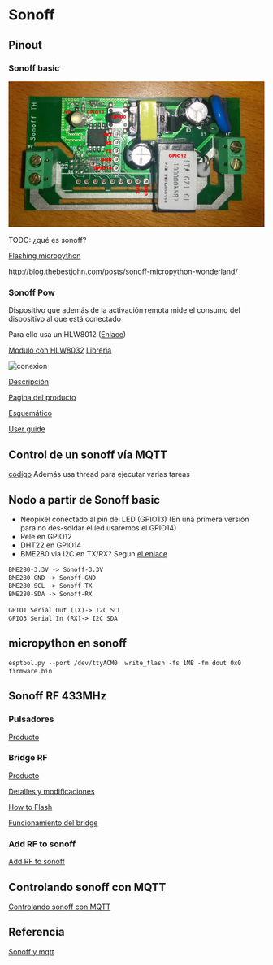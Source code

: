 # Sonoff

## Pinout

### Sonoff basic

![](../images/sonoff_basic_pinout.jpg)

TODO: ¿qué es sonoff?

[Flashing micropython](https://medium.com/cloud4rpi/getting-micropython-on-a-sonoff-smart-switch-1df6c071720a)

http://blog.thebestjohn.com/posts/sonoff-micropython-wonderland/

### Sonoff Pow

Dispositivo que además de la activación remota mide el consumo del dispositivo al que está conectado

Para ello usa un HLW8012 ([Enlace](https://tinkerman.cat/post/hlw8012-ic-new-sonoff-pow))

[Modulo con HLW8032](https://es.aliexpress.com/item/33029897807.html) [Libreria](https://github.com/xoseperez/hlw8012)

![conexion](https://microsolution.com.pk/wp-content/uploads/2019/08/HLW8012_High-Precision_Energy_Metering_Module_Arduino_Energy_Monitoring.png)

[Descripción](https://tinkerman.cat/post/the-sonoff-pow/)

[Pagina del producto](https://www.itead.cc/wiki/Sonoff_Pow)

[Esquemático](https://www.itead.cc/wiki/images/5/52/Sonoff_POW_Schematic.pdf)

[User guide](http://ewelink.coolkit.cc/?p=188)

## Control de un sonoff vía MQTT

[codigo](https://github.com/kfricke/micropython-sonoff-switch) Además usa thread para ejecutar varias tareas

## Nodo a partir de Sonoff basic

* Neopixel conectado al pin del LED (GPIO13) (En una primera versión para no des-soldar el led usaremos el GPIO14)
* Rele en GPIO12
* DHT22 en GPIO14
* BME280 via I2C en TX/RX? Segun [el enlace](https://github.com/arendst/Tasmota/issues/1865)

```
BME280-3.3V -> Sonoff-3.3V
BME280-GND -> Sonoff-GND
BME280-SCL -> Sonoff-TX
BME280-SDA -> Sonoff-RX

GPIO1 Serial Out (TX)-> I2C SCL
GPIO3 Serial In (RX)-> I2C SDA
```

## micropython en sonoff

```
esptool.py --port /dev/ttyACM0  write_flash -fs 1MB -fm dout 0x0 firmware.bin
```


## Sonoff RF 433MHz

### Pulsadores

[Producto](https://www.banggood.com/Wireless-Remote-Transmitter-Sticky-RF-TX-Smart-For-Home-Living-Room-Bedroom-433MHZ-86-Wall-Panel-Works-With-SONOFF-RFRFR3SlampheriFan034CHProR2TX-Series433-RF-Bridge-p-1540771.html)

### Bridge RF

[Producto](https://www.banggood.com/SONOFF-RF-Bridge-WiFi-433-MHz-Replacement-Smart-Home-Automation-Universal-Switch-p-1179900.html)




[Detalles y modificaciones](https://github.com/arendst/Tasmota/wiki/Sonoff-RF-Bridge-433)

[How to Flash](https://github.com/arendst/Tasmota/wiki/How-to-Flash-the-RF-Bridge)

[Funcionamiento del bridge](https://hometechhacker.com/using-a-sonoff-rf-bridge-to-expand-your-smarthome/)

### Add RF to sonoff

[Add RF to sonoff](https://tinkerman.cat/post/adding-rf-to-a-non-rf-itead-sonoff/)

## Controlando sonoff con MQTT

[Controlando sonoff con MQTT](https://github.com/kfricke/micropython-sonoff-switch)
 
## Referencia

[Sonoff y mqtt](https://ricveal.com/blog/sonoff-mqtt/)
